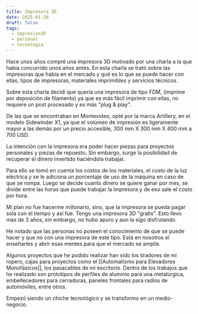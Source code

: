```yaml
---
title: Impresora 3D
date: 2025-01-20
draft: false
tags:
  - impresion3D
  - personal
  - tecnologia
---
```

Hace unos años compré una impresora 3D motivado por una charla a la que había concurrido unos años antes. En esta charla se trató sobre las impresoras que había en el mercado y qué es lo que se puede hacer con ellas, tipos de impresoras, materiales imprimibles y servicios técnicos.

Sobre esta charla decidí que quería una impresora de tipo FDM, (imprime por deposición de filamento) ya que es más fácil imprimir con ellas, no requiere un post procesado y es más "plug & play".

De las que se encontraban en Montevideo, opté por la marca Artillery, en el modelo Sidewinder X1, ya que el volúmen de impresión es ligeramente mayor a las demás por un precio accesible, 300 mm X 300 mm X 400 mm a 700 USD.

La intención con la impresora era poder hacer piezas para proyectos personales y piezas de repuesto. Sin embargo, surge la posibilidad de recuperar el dinero invertido haciéndola trabajar.

Para ello se tomó en cuenta los costos de los materiales, el costo de la luz eléctrica y se le adiciona un porcentaje de uso de la máquina en caso de que se rompa. Luego se decide cuanto dinero se quiere ganar por mes, se divide entre las horas que puede trabajar la impresora y de eso sale el costo por hora.

Mi plan no fue hacerme millonario, sino, que la impresora se pueda pagar sola con el tiempo y así fue. Tengo una impresora 3D "gratis". Esto llevo mas de 3 años, sin embargo, no hubo apuro y aun la sigo disfrutando.

He notado que las personas no poseen el conocimiento de que se puede hacer y que no con una impresora de este tipo. Está en nosotros el enseñarles y abrir esas mentes para que el mercado se amplíe.

Algunos proyectos que he podido realizar han sido los tiradores de mi ropero, cajas para proyectos como el [[Automatismo para Elevadores Monofásicos]], los pasacables de mi escritorio.
Dentro de los trabajos que he realizado son prototipos de perfiles de aluminio para una metalúrgica, embellecedores para cerraduras, paneles frontales para radios de automóviles, entre otros.

Empezó siendo un chiche tecnológico y se transformo en un medio-negocio.
